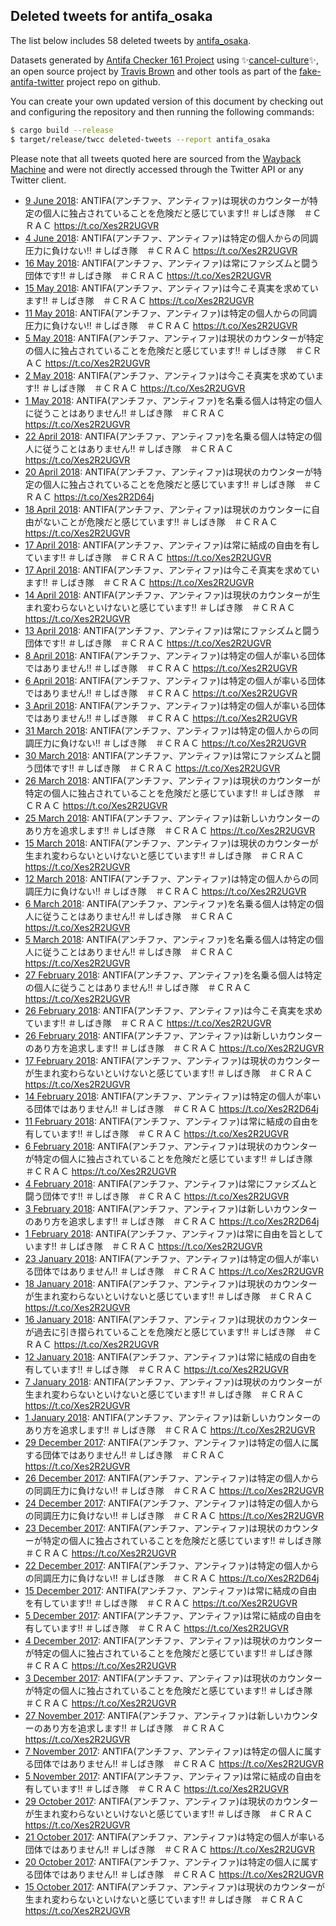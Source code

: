 ## Deleted tweets for antifa_osaka

The list below includes 58 deleted tweets by
[antifa_osaka](https://twitter.com/antifa_osaka).



Datasets generated by [Antifa Checker 161 Project](https://twitter.com/antifacheck161) using ✨[cancel-culture](https://github.com/travisbrown/cancel-culture)✨, an open source project by 
[Travis Brown](https://twitter.com/travisbrown) and other tools as part of the 
[fake-antifa-twitter](https://github.com/antifacheck161/fake-antifa-twitter) project repo on github.

You can create your own updated version of this document by checking out and configuring the
repository and then running the following commands:

```bash
$ cargo build --release
$ target/release/twcc deleted-tweets --report antifa_osaka
```

Please note that all tweets quoted here are sourced from the
[Wayback Machine](https://web.archive.org) and were not directly accessed through the Twitter API or
any Twitter client.

* [ 9 June 2018](https://web.archive.org/web/20180609161251/https://twitter.com/antifa_osaka/status/1005482869286830083): ANTIFA(アンチファ、アンティファ)は現状のカウンターが特定の個人に独占されていることを危険だと感じています‼ ＃しばき隊　＃ＣＲＡＣ https://t.co/Xes2R2UGVR <!--1005482869286830083-->
* [ 4 June 2018](https://web.archive.org/web/20180604041256/https://twitter.com/antifa_osaka/status/1003489757010190337): ANTIFA(アンチファ、アンティファ)は特定の個人からの同調圧力に負けない‼ ＃しばき隊　＃ＣＲＡＣ https://t.co/Xes2R2UGVR <!--1003489757010190337-->
* [16 May 2018](https://web.archive.org/web/20180516141256/https://twitter.com/antifa_osaka/status/996755382478368769): ANTIFA(アンチファ、アンティファ)は常にファシズムと闘う団体です‼ ＃しばき隊　＃ＣＲＡＣ https://t.co/Xes2R2UGVR <!--996755382478368769-->
* [15 May 2018](https://web.archive.org/web/20180515211246/https://twitter.com/antifa_osaka/status/996498649143066624): ANTIFA(アンチファ、アンティファ)は今こそ真実を求めています‼ ＃しばき隊　＃ＣＲＡＣ https://t.co/Xes2R2UGVR <!--996498649143066624-->
* [11 May 2018](https://web.archive.org/web/20180511121254/https://twitter.com/antifa_osaka/status/994913235773022208): ANTIFA(アンチファ、アンティファ)は特定の個人からの同調圧力に負けない‼ ＃しばき隊　＃ＣＲＡＣ https://t.co/Xes2R2UGVR <!--994913235773022208-->
* [ 5 May 2018](https://web.archive.org/web/20180505151248/https://twitter.com/antifa_osaka/status/992784181913575424): ANTIFA(アンチファ、アンティファ)は現状のカウンターが特定の個人に独占されていることを危険だと感じています‼ ＃しばき隊　＃ＣＲＡＣ https://t.co/Xes2R2UGVR <!--992784181913575424-->
* [ 2 May 2018](https://web.archive.org/web/20180502211248/https://twitter.com/antifa_osaka/status/991787615266353152): ANTIFA(アンチファ、アンティファ)は今こそ真実を求めています‼ ＃しばき隊　＃ＣＲＡＣ https://t.co/Xes2R2UGVR <!--991787615266353152-->
* [ 1 May 2018](https://web.archive.org/web/20180501021253/https://twitter.com/antifa_osaka/status/991138358007971840): ANTIFA(アンチファ、アンティファ)を名乗る個人は特定の個人に従うことはありません‼ ＃しばき隊　＃ＣＲＡＣ https://t.co/Xes2R2UGVR <!--991138358007971840-->
* [22 April 2018](https://web.archive.org/web/20180422231259/https://twitter.com/antifa_osaka/status/988193981744824321): ANTIFA(アンチファ、アンティファ)を名乗る個人は特定の個人に従うことはありません‼ ＃しばき隊　＃ＣＲＡＣ https://t.co/Xes2R2UGVR <!--988193981744824321-->
* [20 April 2018](https://web.archive.org/web/20180420174301/https://twitter.com/antifa_osaka/status/987386167191592963): ANTIFA(アンチファ、アンティファ)は現状のカウンターが特定の個人に独占されていることを危険だと感じています‼ ＃しばき隊　＃ＣＲＡＣ https://t.co/Xes2R2D64j <!--987386167191592963-->
* [18 April 2018](https://web.archive.org/web/20180418011256/https://twitter.com/antifa_osaka/status/986412228814430208): ANTIFA(アンチファ、アンティファ)は現状のカウンターに自由がないことが危険だと感じています‼ ＃しばき隊　＃ＣＲＡＣ https://t.co/Xes2R2UGVR <!--986412228814430208-->
* [17 April 2018](https://web.archive.org/web/20180417191248/https://twitter.com/antifa_osaka/status/986321598314569728): ANTIFA(アンチファ、アンティファ)は常に結成の自由を有しています‼ ＃しばき隊　＃ＣＲＡＣ https://t.co/Xes2R2UGVR <!--986321598314569728-->
* [17 April 2018](https://web.archive.org/web/20180417171249/https://twitter.com/antifa_osaka/status/986291403528392704): ANTIFA(アンチファ、アンティファ)は今こそ真実を求めています‼ ＃しばき隊　＃ＣＲＡＣ https://t.co/Xes2R2UGVR <!--986291403528392704-->
* [14 April 2018](https://web.archive.org/web/20180414114258/https://twitter.com/antifa_osaka/status/985121230435987456): ANTIFA(アンチファ、アンティファ)は現状のカウンターが生まれ変わらないといけないと感じています‼ ＃しばき隊　＃ＣＲＡＣ https://t.co/Xes2R2UGVR <!--985121230435987456-->
* [13 April 2018](https://web.archive.org/web/20180413064254/https://twitter.com/antifa_osaka/status/984683328325300224): ANTIFA(アンチファ、アンティファ)は常にファシズムと闘う団体です‼ ＃しばき隊　＃ＣＲＡＣ https://t.co/Xes2R2UGVR <!--984683328325300224-->
* [ 8 April 2018](https://web.archive.org/web/20180408104259/https://twitter.com/antifa_osaka/status/982931807942336512): ANTIFA(アンチファ、アンティファ)は特定の個人が率いる団体ではありません‼ ＃しばき隊　＃ＣＲＡＣ https://t.co/Xes2R2UGVR <!--982931807942336512-->
* [ 6 April 2018](https://web.archive.org/web/20180406194300/https://twitter.com/antifa_osaka/status/982342931859193856): ANTIFA(アンチファ、アンティファ)は特定の個人が率いる団体ではありません‼ ＃しばき隊　＃ＣＲＡＣ https://t.co/Xes2R2UGVR <!--982342931859193856-->
* [ 3 April 2018](https://web.archive.org/web/20180403071258/https://twitter.com/antifa_osaka/status/981067016181227520): ANTIFA(アンチファ、アンティファ)は特定の個人が率いる団体ではありません‼ ＃しばき隊　＃ＣＲＡＣ https://t.co/Xes2R2UGVR <!--981067016181227520-->
* [31 March 2018](https://web.archive.org/web/20180331081257/https://twitter.com/antifa_osaka/status/979994947884478464): ANTIFA(アンチファ、アンティファ)は特定の個人からの同調圧力に負けない‼ ＃しばき隊　＃ＣＲＡＣ https://t.co/Xes2R2UGVR <!--979994947884478464-->
* [30 March 2018](https://web.archive.org/web/20180330174303/https://twitter.com/antifa_osaka/status/979776030394130432): ANTIFA(アンチファ、アンティファ)は常にファシズムと闘う団体です‼ ＃しばき隊　＃ＣＲＡＣ https://t.co/Xes2R2UGVR <!--979776030394130432-->
* [26 March 2018](https://web.archive.org/web/20180326001253/https://twitter.com/antifa_osaka/status/978062195819868160): ANTIFA(アンチファ、アンティファ)は現状のカウンターが特定の個人に独占されていることを危険だと感じています‼ ＃しばき隊　＃ＣＲＡＣ https://t.co/Xes2R2UGVR <!--978062195819868160-->
* [25 March 2018](https://web.archive.org/web/20180325031300/https://twitter.com/antifa_osaka/status/977745135831203840): ANTIFA(アンチファ、アンティファ)は新しいカウンターのあり方を追求します‼ ＃しばき隊　＃ＣＲＡＣ https://t.co/Xes2R2UGVR <!--977745135831203840-->
* [15 March 2018](https://web.archive.org/web/20180315164257/https://twitter.com/antifa_osaka/status/974325087737282560): ANTIFA(アンチファ、アンティファ)は現状のカウンターが生まれ変わらないといけないと感じています‼ ＃しばき隊　＃ＣＲＡＣ https://t.co/Xes2R2UGVR <!--974325087737282560-->
* [12 March 2018](https://web.archive.org/web/20180312221250/https://twitter.com/antifa_osaka/status/973320942007984128): ANTIFA(アンチファ、アンティファ)は特定の個人からの同調圧力に負けない‼ ＃しばき隊　＃ＣＲＡＣ https://t.co/Xes2R2UGVR <!--973320942007984128-->
* [ 6 March 2018](https://web.archive.org/web/20180306201250/https://twitter.com/antifa_osaka/status/971116415850725376): ANTIFA(アンチファ、アンティファ)を名乗る個人は特定の個人に従うことはありません‼ ＃しばき隊　＃ＣＲＡＣ https://t.co/Xes2R2UGVR <!--971116415850725376-->
* [ 5 March 2018](https://web.archive.org/web/20180305114304/https://twitter.com/antifa_osaka/status/970625740994588672): ANTIFA(アンチファ、アンティファ)を名乗る個人は特定の個人に従うことはありません‼ ＃しばき隊　＃ＣＲＡＣ https://t.co/Xes2R2UGVR <!--970625740994588672-->
* [27 February 2018](https://web.archive.org/web/20180227124302/https://twitter.com/antifa_osaka/status/968466504898437120): ANTIFA(アンチファ、アンティファ)を名乗る個人は特定の個人に従うことはありません‼ ＃しばき隊　＃ＣＲＡＣ https://t.co/Xes2R2UGVR <!--968466504898437120-->
* [26 February 2018](https://web.archive.org/web/20180226144301/https://twitter.com/antifa_osaka/status/968134311810539520): ANTIFA(アンチファ、アンティファ)は今こそ真実を求めています‼ ＃しばき隊　＃ＣＲＡＣ https://t.co/Xes2R2UGVR <!--968134311810539520-->
* [26 February 2018](https://web.archive.org/web/20180226141300/https://twitter.com/antifa_osaka/status/968126757873184773): ANTIFA(アンチファ、アンティファ)は新しいカウンターのあり方を追求します‼ ＃しばき隊　＃ＣＲＡＣ https://t.co/Xes2R2UGVR <!--968126757873184773-->
* [17 February 2018](https://web.archive.org/web/20180217071305/https://twitter.com/antifa_osaka/status/964759591606108160): ANTIFA(アンチファ、アンティファ)は現状のカウンターが生まれ変わらないといけないと感じています‼ ＃しばき隊　＃ＣＲＡＣ https://t.co/Xes2R2UGVR <!--964759591606108160-->
* [14 February 2018](https://web.archive.org/web/20180214054316/https://twitter.com/antifa_osaka/status/963649824917770240): ANTIFA(アンチファ、アンティファ)は特定の個人が率いる団体ではありません‼ ＃しばき隊　＃ＣＲＡＣ https://t.co/Xes2R2D64j <!--963649824917770240-->
* [11 February 2018](https://web.archive.org/web/20180211094256/https://twitter.com/antifa_osaka/status/962622975416545280): ANTIFA(アンチファ、アンティファ)は常に結成の自由を有しています‼ ＃しばき隊　＃ＣＲＡＣ https://t.co/Xes2R2UGVR <!--962622975416545280-->
* [ 6 February 2018](https://web.archive.org/web/20180206114300/https://twitter.com/antifa_osaka/status/960841251854544896): ANTIFA(アンチファ、アンティファ)は現状のカウンターが特定の個人に独占されていることを危険だと感じています‼ ＃しばき隊　＃ＣＲＡＣ https://t.co/Xes2R2UGVR <!--960841251854544896-->
* [ 4 February 2018](https://web.archive.org/web/20180204104259/https://twitter.com/antifa_osaka/status/960101372422057984): ANTIFA(アンチファ、アンティファ)は常にファシズムと闘う団体です‼ ＃しばき隊　＃ＣＲＡＣ https://t.co/Xes2R2UGVR <!--960101372422057984-->
* [ 3 February 2018](https://web.archive.org/web/20180203041302/https://twitter.com/antifa_osaka/status/959640850404962305): ANTIFA(アンチファ、アンティファ)は新しいカウンターのあり方を追求します‼ ＃しばき隊　＃ＣＲＡＣ https://t.co/Xes2R2D64j <!--959640850404962305-->
* [ 1 February 2018](https://web.archive.org/web/20180201171256/https://twitter.com/antifa_osaka/status/959112342947561472): ANTIFA(アンチファ、アンティファ)は常に自由を旨としています‼ ＃しばき隊　＃ＣＲＡＣ https://t.co/Xes2R2UGVR <!--959112342947561472-->
* [23 January 2018](https://web.archive.org/web/20180123004300/https://twitter.com/antifa_osaka/status/955601727272640512): ANTIFA(アンチファ、アンティファ)は特定の個人が率いる団体ではありません‼ ＃しばき隊　＃ＣＲＡＣ https://t.co/Xes2R2UGVR <!--955601727272640512-->
* [18 January 2018](https://web.archive.org/web/20180118121308/https://twitter.com/antifa_osaka/status/953963465705635840): ANTIFA(アンチファ、アンティファ)は現状のカウンターが生まれ変わらないといけないと感じています‼ ＃しばき隊　＃ＣＲＡＣ https://t.co/Xes2R2UGVR <!--953963465705635840-->
* [16 January 2018](https://web.archive.org/web/20180116184259/https://twitter.com/antifa_osaka/status/953336798922473472): ANTIFA(アンチファ、アンティファ)は現状のカウンターが過去に引き摺られていることを危険だと感じています‼ ＃しばき隊　＃ＣＲＡＣ https://t.co/Xes2R2UGVR <!--953336798922473472-->
* [12 January 2018](https://web.archive.org/web/20180112081307/https://twitter.com/antifa_osaka/status/951728736327450624): ANTIFA(アンチファ、アンティファ)は常に結成の自由を有しています‼ ＃しばき隊　＃ＣＲＡＣ https://t.co/Xes2R2UGVR <!--951728736327450624-->
* [ 7 January 2018](https://web.archive.org/web/20180107161258/https://twitter.com/antifa_osaka/status/950037555193438208): ANTIFA(アンチファ、アンティファ)は現状のカウンターが生まれ変わらないといけないと感じています‼ ＃しばき隊　＃ＣＲＡＣ https://t.co/Xes2R2UGVR <!--950037555193438208-->
* [ 1 January 2018](https://web.archive.org/web/20180101094302/https://twitter.com/antifa_osaka/status/947765098092773377): ANTIFA(アンチファ、アンティファ)は新しいカウンターのあり方を追求します‼ ＃しばき隊　＃ＣＲＡＣ https://t.co/Xes2R2UGVR <!--947765098092773377-->
* [29 December 2017](https://web.archive.org/web/20171229071307/https://twitter.com/antifa_osaka/status/946640206710452224): ANTIFA(アンチファ、アンティファ)は特定の個人に属する団体ではありません‼ ＃しばき隊　＃ＣＲＡＣ https://t.co/Xes2R2UGVR <!--946640206710452224-->
* [26 December 2017](https://web.archive.org/web/20171226101304/https://twitter.com/antifa_osaka/status/945598329001467906): ANTIFA(アンチファ、アンティファ)は特定の個人からの同調圧力に負けない‼ ＃しばき隊　＃ＣＲＡＣ https://t.co/Xes2R2UGVR <!--945598329001467906-->
* [24 December 2017](https://web.archive.org/web/20171224191258/https://twitter.com/antifa_osaka/status/945009423587590144): ANTIFA(アンチファ、アンティファ)は特定の個人からの同調圧力に負けない‼ ＃しばき隊　＃ＣＲＡＣ https://t.co/Xes2R2UGVR <!--945009423587590144-->
* [23 December 2017](https://web.archive.org/web/20171223124303/https://twitter.com/antifa_osaka/status/944548909946253318): ANTIFA(アンチファ、アンティファ)は現状のカウンターが特定の個人に独占されていることを危険だと感じています‼ ＃しばき隊　＃ＣＲＡＣ https://t.co/Xes2R2UGVR <!--944548909946253318-->
* [22 December 2017](https://web.archive.org/web/20171222214258/https://twitter.com/antifa_osaka/status/944322396571492353): ANTIFA(アンチファ、アンティファ)は特定の個人からの同調圧力に負けない‼ ＃しばき隊　＃ＣＲＡＣ https://t.co/Xes2R2D64j <!--944322396571492353-->
* [15 December 2017](https://web.archive.org/web/20171215171308/https://twitter.com/antifa_osaka/status/941717775738740736): ANTIFA(アンチファ、アンティファ)は常に結成の自由を有しています‼ ＃しばき隊　＃ＣＲＡＣ https://t.co/Xes2R2UGVR <!--941717775738740736-->
* [ 5 December 2017](https://web.archive.org/web/20171205231326/https://twitter.com/antifa_osaka/status/938184569538281472): ANTIFA(アンチファ、アンティファ)は常に結成の自由を有しています‼ ＃しばき隊　＃ＣＲＡＣ https://t.co/Xes2R2UGVR <!--938184569538281472-->
* [ 4 December 2017](https://web.archive.org/web/20171204134312/https://twitter.com/antifa_osaka/status/937678677755621378): ANTIFA(アンチファ、アンティファ)は現状のカウンターが特定の個人に独占されていることを危険だと感じています‼ ＃しばき隊　＃ＣＲＡＣ https://t.co/Xes2R2UGVR <!--937678677755621378-->
* [ 3 December 2017](https://web.archive.org/web/20171203181303/https://twitter.com/antifa_osaka/status/937384199870226432): ANTIFA(アンチファ、アンティファ)は現状のカウンターが特定の個人に独占されていることを危険だと感じています‼ ＃しばき隊　＃ＣＲＡＣ https://t.co/Xes2R2UGVR <!--937384199870226432-->
* [27 November 2017](https://web.archive.org/web/20171127044307/https://twitter.com/antifa_osaka/status/935006046275244032): ANTIFA(アンチファ、アンティファ)は新しいカウンターのあり方を追求します‼ ＃しばき隊　＃ＣＲＡＣ https://t.co/Xes2R2UGVR <!--935006046275244032-->
* [ 7 November 2017](https://web.archive.org/web/20171107201312/https://twitter.com/antifa_osaka/status/927992352097976320): ANTIFA(アンチファ、アンティファ)は特定の個人に属する団体ではありません‼ ＃しばき隊　＃ＣＲＡＣ https://t.co/Xes2R2UGVR <!--927992352097976320-->
* [ 5 November 2017](https://web.archive.org/web/20171105151313/https://twitter.com/antifa_osaka/status/927192083110100992): ANTIFA(アンチファ、アンティファ)は常に結成の自由を有しています‼ ＃しばき隊　＃ＣＲＡＣ https://t.co/Xes2R2UGVR <!--927192083110100992-->
* [29 October 2017](https://web.archive.org/web/20171029061324/https://twitter.com/antifa_osaka/status/924519518700892161): ANTIFA(アンチファ、アンティファ)は現状のカウンターが生まれ変わらないといけないと感じています‼ ＃しばき隊　＃ＣＲＡＣ https://t.co/Xes2R2UGVR <!--924519518700892161-->
* [21 October 2017](https://web.archive.org/web/20171021141344/https://twitter.com/antifa_osaka/status/921741295617425408): ANTIFA(アンチファ、アンティファ)は特定の個人が率いる団体ではありません‼ ＃しばき隊　＃ＣＲＡＣ https://t.co/Xes2R2UGVR <!--921741295617425408-->
* [20 October 2017](https://web.archive.org/web/20171020034340/https://twitter.com/antifa_osaka/status/921220346316955649): ANTIFA(アンチファ、アンティファ)は特定の個人に属する団体ではありません‼ ＃しばき隊　＃ＣＲＡＣ https://t.co/Xes2R2UGVR <!--921220346316955649-->
* [15 October 2017](https://web.archive.org/web/20171015041340/https://twitter.com/antifa_osaka/status/919415956706795522): ANTIFA(アンチファ、アンティファ)は現状のカウンターが生まれ変わらないといけないと感じています‼ ＃しばき隊　＃ＣＲＡＣ https://t.co/Xes2R2UGVR <!--919415956706795522-->
